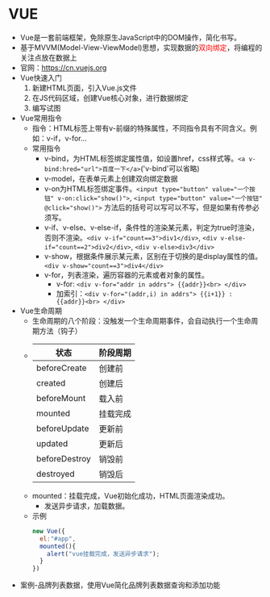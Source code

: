# VUE
- Vue是一套前端框架，免除原生JavaScript中的DOM操作，简化书写。
- 基于MVVM(Model-View-ViewModel)思想，实现数据的<font color=red>双向绑定</font>，将编程的关注点放在数据上
- 官网：<https://cn.vuejs.org>
- Vue快速入门
  1. 新建HTML页面，引入Vue.js文件
  2. 在JS代码区域，创建Vue核心对象，进行数据绑定
  3. 编写试图
- Vue常用指令
  - 指令：HTML标签上带有v-前缀的特殊属性，不同指令具有不同含义。例如：v-if，v-for...
  - 常用指令
    - v-bind，为HTML标签绑定属性值，如设置href，css样式等。`<a v-bind:hred="url">百度一下</a>`('v-bind'可以省略)
    - v-model，在表单元素上创建双向绑定数据
    - v-on为HTML标签绑定事件。`<input type="button" value="一个按钮" v-on:click="show()">`, `<input type="button" value="一个按钮" @click="show()">` 方法后的括号可以写可以不写，但是如果有传参必须写。
    - v-if、v-else、v-else-if，条件性的渲染某元素，判定为true时渲染，否则不渲染。`<div v-if="count==3">div1</div>`, `<div v-else-if="count==2">div2</div>`, `<div v-else>div3</div>`
    - v-show，根据条件展示某元素，区别在于切换的是display属性的值。`<div v-show="count==3">div4</div>`
    - v-for，列表渲染，遍历容器的元素或者对象的属性。
      - v-for: `<div v-for="addr in addrs"> {{addr}}<br> </div>`
      - 加索引：`<div v-for="(addr,i) in addrs"> {{i+1}} : {{addr}}<br> </div>`
- Vue生命周期
  - 生命周期的八个阶段：没触发一个生命周期事件，会自动执行一个生命周期方法（钩子）
  - |状态|阶段周期|
    |----|----|
    |beforeCreate|创建前|
    |created|创建后|
    |beforeMount|载入前|
    |mounted|挂载完成|
    |beforeUpdate|更新前|
    |updated|更新后|
    |beforeDestroy|销毁前|
    |destroyed|销毁后|
  - mounted：挂载完成，Vue初始化成功，HTML页面渲染成功。
    - 发送异步请求，加载数据。
  - 示例
    ```javascript
    new Vue({
      el:"#app",
      mounted(){
        alert("vue挂载完成，发送异步请求");
      }
    })
    ```
- 案例-品牌列表数据，使用Vue简化品牌列表数据查询和添加功能
